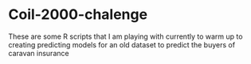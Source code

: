 # Coil-2000-chalenge

These are some R scripts that I am playing with currently to warm up to creating predicting models for an old dataset to predict the buyers of caravan insurance